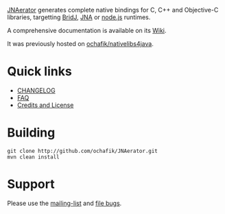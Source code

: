 [JNAerator](http://jnaerator.googlecode.com) generates complete native bindings for C, C++ and Objective-C libraries, targetting [BridJ](http://github.com/ochafik/BridJ), [JNA](https://github.com/twall/jna) or [node.js](http://nodejs.org) runtimes.

A comprehensive documentation is available on its [Wiki](https://code.google.com/p/jnaerator/wiki/Documentation?tm=6).

It was previously hosted on [ochafik/nativelibs4java](http://github.com/ochafik/nativelibs4java).

# Quick links

* [CHANGELOG](https://github.com/ochafik/JNAerator/blob/master/CHANGELOG)
* [FAQ](http://code.google.com/p/jnaerator/wiki/JNAeratorFAQ)
* [Credits and License](http://code.google.com/p/jnaerator/wiki/CreditsAndLicense)

# Building
  ```
  git clone http://github.com/ochafik/JNAerator.git
  mvn clean install
  ```

# Support

Please use the [mailing-list](https://groups.google.com/forum/#!forum/nativelibs4java) and [file bugs](https://github.com/ochafik/nativelibs4java/issues/new).

